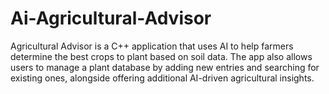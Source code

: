 # Ai-Agricultural-Advisor
 Agricultural Advisor is a C++ application that uses AI to help farmers determine the best crops to plant based on soil data. The app also allows users to manage a plant database by adding new entries and searching for existing ones, alongside offering additional AI-driven agricultural insights.

